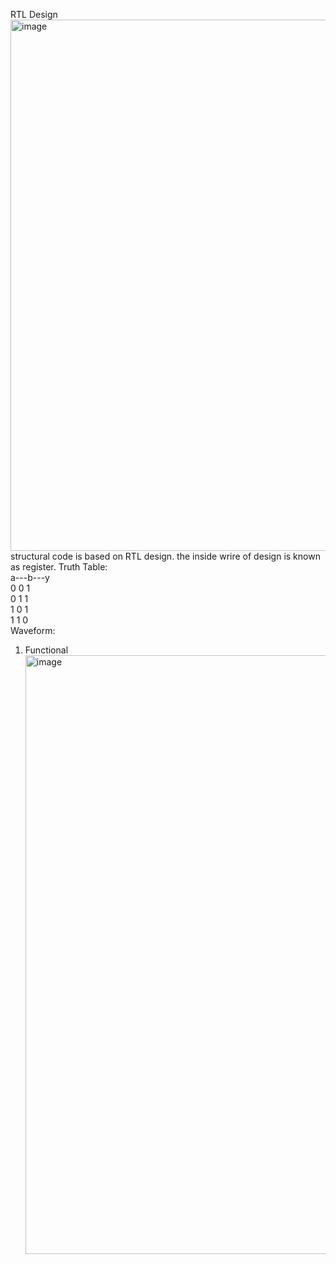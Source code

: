 RTL Design
<img width="850" alt="image" src="https://github.com/user-attachments/assets/9305e1bc-cc49-4195-8325-2dca282a1878">
structural code is based on RTL design. the inside wrire of design is known as register.
Truth Table: \
a---b---y \
0   0   1  \
0   1   1  \
1   0   1  \
1   1   0  \
Waveform: 
1. Functional
   <img width="958" alt="image" src="https://github.com/user-attachments/assets/06fef6ac-e316-44cc-97db-cb65b09cd14b">
